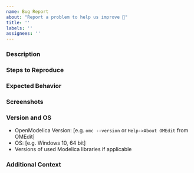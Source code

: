 ```yaml
---
name: Bug Report
about: "Report a problem to help us improve 🚀"
title: ''
labels: ''
assignees: ''
---
```


### Description

<!--- A clear and concise description of what the bug is. -->

### Steps to Reproduce

<!--- This could either be a list of actions or a script file. -->

### Expected Behavior

<!--- A clear and concise description of what you expected to happen. -->

### Screenshots

<!--- If applicable, add screenshots to help explain your problem. -->

### Version and OS

<!--- Please complete the following information. -->

 - OpenModelica Version: [e.g. `omc --version` or `Help->About OMEdit` from OMEdit]
 - OS: [e.g. Windows 10, 64 bit]
 - Versions of used Modelica libraries if applicable

### Additional Context

<!--- Add any other context about the problem here. -->
